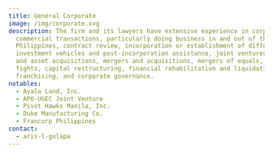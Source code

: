 ```yaml
---
title: General Corporate
image: /img/corporate.svg
description: The firm and its lawyers have extensive experience in corporate and
  commercial transactions, particularly doing business in and out of the
  Philippines, contract review, incorporation or establishment of different
  investment vehicles and post-incorporation assistance, joint ventures, share
  and asset acquisitions, mergers and acquisitions, mergers of equals, proxy
  fights, capital restructuring, financial rehabilitation and liquidation,
  franchising, and corporate governance.
notables:
  - Ayala Land, Inc.
  - APO-UGEC Joint Venture
  - Pivot Hawks Manila, Inc.
  - Duke Manufacturing Co.
  - Francorp Philippines
contact:
  - aris-l-gulapa
---
```

